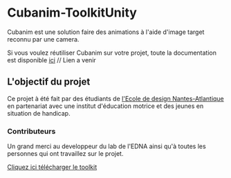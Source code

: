 # Cubanim-ToolkitUnity
Cubanim est une solution faire des animations à l'aide d'image target reconnu par une camera. 

[](assets/photo.jpg)


Si vous voulez réutiliser Cubanim sur votre projet, toute la documentation est disponible [ici](https://cubanim.github.com.io/documentation/doc.html) // Lien a venir

## L'objectif du projet
Ce projet à été fait par des étudiants de [l'Ecole de design Nantes-Atlantique](https://www.lecolededesign.com/) en partenariat avec une institut d'éducation motrice et des jeunes en situation de handicap. 

### Contributeurs
Un grand merci au developpeur du lab de l'EDNA ainsi qu'à toutes les personnes qui ont travaillez sur le projet. 

[Cliquez ici télécharger le toolkit](https://www.dropbox.com/s/i8gafu3nbvmmrfl/CubanimToolkit.zip?dl=0)